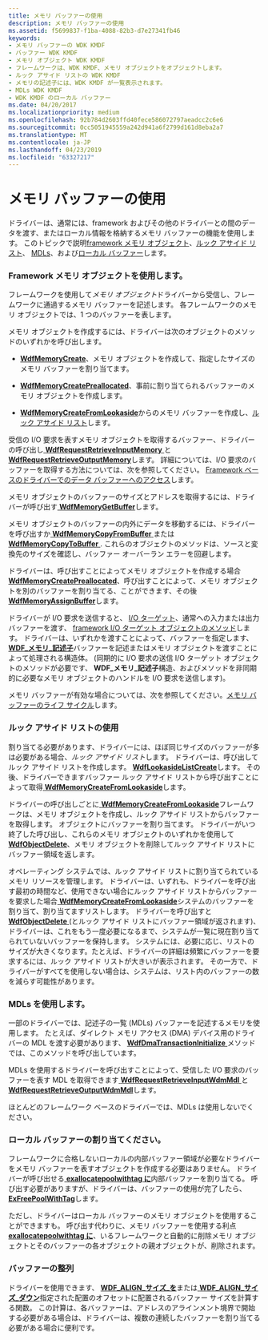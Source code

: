 ```yaml
---
title: メモリ バッファーの使用
description: メモリ バッファーの使用
ms.assetid: f5699837-f1ba-4088-82b3-d7e27341fb46
keywords:
- メモリ バッファーの WDK KMDF
- バッファー WDK KMDF
- メモリ オブジェクト WDK KMDF
- フレームワークは、WDK KMDF、メモリ オブジェクトをオブジェクトします。
- ルック アサイド リストの WDK KMDF
- メモリの記述子には、WDK KMDF が一覧表示されます。
- MDLs WDK KMDF
- WDK KMDF のローカル バッファー
ms.date: 04/20/2017
ms.localizationpriority: medium
ms.openlocfilehash: 92b784d2603ffd40fece586072797aeadcc2c6e6
ms.sourcegitcommit: 0cc5051945559a242d941a6f2799d161d8eba2a7
ms.translationtype: MT
ms.contentlocale: ja-JP
ms.lasthandoff: 04/23/2019
ms.locfileid: "63327217"
---
```

# <a name="using-memory-buffers"></a>メモリ バッファーの使用





ドライバーは、通常には、framework およびその他のドライバーとの間のデータを渡す、またはローカル情報を格納するメモリ バッファーの機能を使用します。 このトピックで説明[framework メモリ オブジェクト](#using-framework-memory-objects)、[ルック アサイド リスト](#using-lookaside-lists)、 [MDLs](#using-mdls)、および[ローカル バッファー](#allocating-local-buffers)します。

### <a href="" id="using-framework-memory-objects"></a> Framework メモリ オブジェクトを使用します。

フレームワークを使用して*メモリ オブジェクト*ドライバーから受信し、フレームワークに通過するメモリ バッファーを記述します。 各フレームワークのメモリ オブジェクトでは、1 つのバッファーを表します。

メモリ オブジェクトを作成するには、ドライバーは次のオブジェクトのメソッドのいずれかを呼び出します。

-   [**WdfMemoryCreate**](https://msdn.microsoft.com/library/windows/hardware/ff548706)、メモリ オブジェクトを作成して、指定したサイズのメモリ バッファーを割り当てます。

-   [**WdfMemoryCreatePreallocated**](https://msdn.microsoft.com/library/windows/hardware/ff548712)、事前に割り当てられるバッファーのメモリ オブジェクトを作成します。

-   [**WdfMemoryCreateFromLookaside**](https://msdn.microsoft.com/library/windows/hardware/ff548709)からのメモリ バッファーを作成し、[ルック アサイド リスト](#using-lookaside-lists)します。

受信の I/O 要求を表すメモリ オブジェクトを取得するバッファー、ドライバーの呼び出し[ **WdfRequestRetrieveInputMemory** ](https://msdn.microsoft.com/library/windows/hardware/ff550015)と[ **WdfRequestRetrieveOutputMemory**](https://msdn.microsoft.com/library/windows/hardware/ff550019)します。 詳細については、I/O 要求のバッファーを取得する方法については、次を参照してください。 [Framework ベースのドライバーでのデータ バッファーへのアクセス](https://msdn.microsoft.com/library/windows/hardware/ff540701)します。

メモリ オブジェクトのバッファーのサイズとアドレスを取得するには、ドライバーが呼び出す[ **WdfMemoryGetBuffer**](https://msdn.microsoft.com/library/windows/hardware/ff548715)します。

メモリ オブジェクトのバッファーの内外にデータを移動するには、ドライバーを呼び出すか[ **WdfMemoryCopyFromBuffer** ](https://msdn.microsoft.com/library/windows/hardware/ff548701)または[ **WdfMemoryCopyToBuffer** ](https://msdn.microsoft.com/library/windows/hardware/ff548703). これらのオブジェクトのメソッドは、ソースと変換先のサイズを確認し、バッファー オーバーラン エラーを回避します。

ドライバーは、呼び出すことによってメモリ オブジェクトを作成する場合[ **WdfMemoryCreatePreallocated**](https://msdn.microsoft.com/library/windows/hardware/ff548712)、呼び出すことによって、メモリ オブジェクトを別のバッファーを割り当てる、ことができます、その後[ **WdfMemoryAssignBuffer**](https://msdn.microsoft.com/library/windows/hardware/ff548697)します。

ドライバーが I/O 要求を送信すると、 [I/O ターゲット](using-i-o-targets.md)、通常への入力または出力バッファーを渡す、 [framework I/O ターゲット オブジェクトのメソッド](https://msdn.microsoft.com/library/windows/hardware/dn265644)します。 ドライバーは、いずれかを渡すことによって、バッファーを指定します、 [ **WDF\_メモリ\_記述子**](https://msdn.microsoft.com/library/windows/hardware/ff552392)バッファーを記述またはメモリ オブジェクトを渡すことによって処理される構造体。 (同期的に I/O 要求の送信 I/O ターゲット オブジェクトのメソッドが必要です、 **WDF\_メモリ\_記述子**構造、およびメソッドを非同期的に必要なメモリ オブジェクトのハンドルを I/O 要求を送信します)。

メモリ バッファーが有効な場合については、次を参照してください。[メモリ バッファーのライフ サイクル](memory-buffer-life-cycle.md)します。

### <a href="" id="using-lookaside-lists"></a> ルック アサイド リストの使用

割り当てる必要があります、ドライバーには、ほぼ同じサイズのバッファーが多は必要がある場合、*ルック アサイド リスト*します。 ドライバーは、呼び出してルック アサイド リストを作成します。 [ **WdfLookasideListCreate**](https://msdn.microsoft.com/library/windows/hardware/ff548694)します。 その後、ドライバーできますバッファー ルック アサイド リストから呼び出すことによって取得[ **WdfMemoryCreateFromLookaside**](https://msdn.microsoft.com/library/windows/hardware/ff548709)します。

ドライバーの呼び出しごとに[ **WdfMemoryCreateFromLookaside**](https://msdn.microsoft.com/library/windows/hardware/ff548709)フレームワークは、メモリ オブジェクトを作成し、ルック アサイド リストからバッファーを取得します。 オブジェクトにバッファーを割り当てます。 ドライバーがいつ終了した呼び出し、これらのメモリ オブジェクトのいずれかを使用して[ **WdfObjectDelete**](https://msdn.microsoft.com/library/windows/hardware/ff548734)、メモリ オブジェクトを削除してルック アサイド リストにバッファー領域を返します。

オペレーティング システムでは、ルック アサイド リストに割り当てられているメモリ リソースを管理します。 ドライバーは、いずれも、ドライバーを呼び出す最初の時間など、使用できない場合にルック アサイド リストからバッファーを要求した場合[ **WdfMemoryCreateFromLookaside**](https://msdn.microsoft.com/library/windows/hardware/ff548709)システムのバッファーを割り当て、割り当てますリストします。 ドライバーを呼び出すと[ **WdfObjectDelete** ](https://msdn.microsoft.com/library/windows/hardware/ff548734) (とルック アサイド リストにバッファー領域が返されます)、ドライバーは、これをもう一度必要になるまで、システムが一覧に現在割り当てられていないバッファーを保持します。 システムには、必要に応じ、リストのサイズが大きくなります。たとえば、ドライバーの詳細は頻繁にバッファーを要求するには、ルック アサイド リストが大きいが表示されます。 その一方で、ドライバーがすべてを使用しない場合は、システムは、リスト内のバッファーの数を減らす可能性があります。

### <a href="" id="using-mdls"></a> MDLs を使用します。

一部のドライバーでは、記述子の一覧 (MDLs) バッファーを記述するメモリを使用します。 たとえば、ダイレクト メモリ アクセス (DMA) デバイス用のドライバーの MDL を渡す必要があります、 [ **WdfDmaTransactionInitialize** ](https://msdn.microsoft.com/library/windows/hardware/ff547099)メソッドでは、このメソッドを呼び出しています。

MDLs を使用するドライバーを呼び出すことによって、受信した I/O 要求のバッファーを表す MDL を取得できます[ **WdfRequestRetrieveInputWdmMdl** ](https://msdn.microsoft.com/library/windows/hardware/ff550016)と[ **WdfRequestRetrieveOutputWdmMdl**](https://msdn.microsoft.com/library/windows/hardware/ff550021)します。

ほとんどのフレームワーク ベースのドライバーでは、MDLs は使用しないでください。

### <a href="" id="allocating-local-buffers"></a> ローカル バッファーの割り当てください。

フレームワークに合格しないローカルの内部バッファー領域が必要なドライバーをメモリ バッファーを表すオブジェクトを作成する必要はありません。 ドライバーが呼び出せる[ **exallocatepoolwithtag に**](https://msdn.microsoft.com/library/windows/hardware/ff544520)内部バッファーを割り当てる。 呼び出す必要がありますが、ドライバーは、バッファーの使用が完了したら、 [ **ExFreePoolWithTag**](https://msdn.microsoft.com/library/windows/hardware/ff544593)します。

ただし、ドライバーはローカル バッファーのメモリ オブジェクトを使用することができますも。 呼び出す代わりに、メモリ バッファーを使用する利点[ **exallocatepoolwithtag に**](https://msdn.microsoft.com/library/windows/hardware/ff544520)、いるフレームワークと自動的に削除メモリ オブジェクトとそのバッファーの各オブジェクトの親オブジェクトが、削除されます。

### <a name="aligning-buffers"></a>バッファーの整列

ドライバーを使用できます、 [ **WDF\_ALIGN\_サイズ\_を**](https://msdn.microsoft.com/library/windows/hardware/ff551217)または[ **WDF\_ALIGN\_サイズ\_ダウン**](https://msdn.microsoft.com/library/windows/hardware/ff551214)指定された配置のオフセットに配置されるバッファー サイズを計算する関数。 この計算は、各バッファーは、アドレスのアラインメント境界で開始する必要がある場合は、ドライバーは、複数の連続したバッファーを割り当てる必要がある場合に便利です。

 

 





